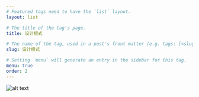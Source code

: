```yaml
---
# Featured tags need to have the `list` layout.
layout: list

# The title of the tag's page.
title: 设计模式

# The name of the tag, used in a post's front matter (e.g. tags: [<slug>]).
slug: 设计模式

# Setting `menu` will generate an entry in the sidebar for this tag.
menu: true
order: 2
---
```


![alt text](/assets/imgs/alfons-morales-YLSwjSy7stw-unsplash.jpg)
